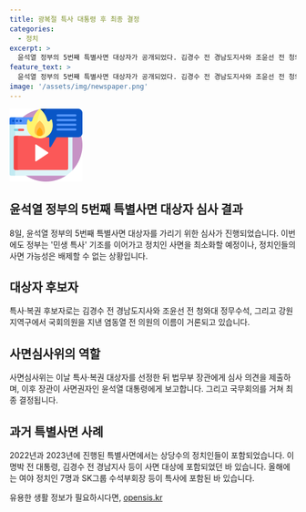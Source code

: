 ```yaml
---
title: 광복절 특사 대통령 후 최종 결정
categories:
  - 정치
excerpt: >
  윤석열 정부의 5번째 특별사면 대상자가 공개되었다. 김경수 전 경남도지사와 조윤선 전 청와대 정무수석과 함께 염동열 전 의원의 복권에 관심이 쏠리고 있다. 이에 앞서 특별사면 대상은 민생 특사를 우선시하며, 정치인 사면은 최소화했지만 그럼에도 불구하고 몇몇 정치인은 사면 대상으로 거론되고 있다. 이에 대한 최종 결정은 국무회의를 거쳐 이뤄질 예정이다. 이와 관련하여 윤 대통령은 과거에도 사면 정책을 시행한 바 있으며, 올해에도 여러 정치인들이 포함된 특별사면이 이뤄졌다.
feature_text: >
  윤석열 정부의 5번째 특별사면 대상자가 공개되었다. 김경수 전 경남도지사와 조윤선 전 청와대 정무수석과 함께 염동열 전 의원의 복권에 관심이 쏠리고 있다. 이에 앞서 특별사면 대상은 민생 특사를 우선시하며, 정치인 사면은 최소화했지만 그럼에도 불구하고 몇몇 정치인은 사면 대상으로 거론되고 있다. 이에 대한 최종 결정은 국무회의를 거쳐 이뤄질 예정이다. 이와 관련하여 윤 대통령은 과거에도 사면 정책을 시행한 바 있으며, 올해에도 여러 정치인들이 포함된 특별사면이 이뤄졌다.
image: '/assets/img/newspaper.png'
---
```


<p><img src="/assets/img/news.png" alt="rentncar 속보" /></p>

<h2>윤석열 정부의 5번째 특별사면 대상자 심사 결과</h2>

<p data-ke-size="size16">8일, 윤석열 정부의 5번째 특별사면 대상자를 가리기 위한 심사가 진행되었습니다. 이번에도 정부는 '민생 특사' 기조를 이어가고 정치인 사면을 최소화할 예정이나, 정치인들의 사면 가능성은 배제할 수 없는 상황입니다.</p>

<h2>대상자 후보자</h2>

<p data-ke-size="size16">특사·복권 후보자로는 김경수 전 경남도지사와 조윤선 전 청와대 정무수석, 그리고 강원 지역구에서 국회의원을 지낸 염동열 전 의원의 이름이 거론되고 있습니다.</p>

<h2>사면심사위의 역할</h2>

<p data-ke-size="size16">사면심사위는 이날 특사·복권 대상자를 선정한 뒤 법무부 장관에게 심사 의견을 제출하며, 이후 장관이 사면권자인 윤석열 대통령에게 보고합니다. 그리고 국무회의를 거쳐 최종 결정됩니다.</p>

<h2>과거 특별사면 사례</h2>

<p data-ke-size="size16">2022년과 2023년에 진행된 특별사면에서는 상당수의 정치인들이 포함되었습니다. 이명박 전 대통령, 김경수 전 경남지사 등이 사면 대상에 포함되었던 바 있습니다. 올해에는 여야 정치인 7명과 SK그룹 수석부회장 등이 특사에 포함된 바 있습니다.</p>
유용한 생활 정보가 필요하시다면, <a href="https://opensis.kr" rel="dofollow">opensis.kr</a>


